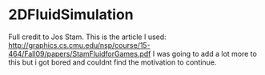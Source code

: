 # 2DFluidSimulation
Full credit to Jos Stam. This is the article I used: http://graphics.cs.cmu.edu/nsp/course/15-464/Fall09/papers/StamFluidforGames.pdf
I was going to add a lot more to this but i got bored and couldnt find the motivation to continue.
